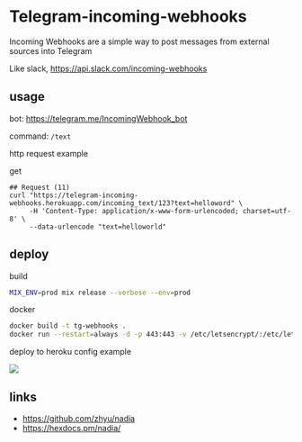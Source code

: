 # Telegram-incoming-webhooks

Incoming Webhooks are a simple way to post messages from external sources into Telegram

Like slack, https://api.slack.com/incoming-webhooks


## usage

bot: https://telegram.me/IncomingWebhook_bot

command: `/text`

http request example

get 

```
## Request (11)
curl "https://telegram-incoming-webhooks.herokuapp.com/incoming_text/123?text=helloword" \
     -H 'Content-Type: application/x-www-form-urlencoded; charset=utf-8' \
     --data-urlencode "text=helloworld"
```

## deploy

build

```bash
MIX_ENV=prod mix release --verbose --env=prod
```

docker

```bash
docker build -t tg-webhooks .
docker run --restart=always -d -p 443:443 -v /etc/letsencrypt/:/etc/letsencrypt/ tg-webhooks:latest
```

deploy to heroku config example

![](https://ws2.sinaimg.cn/large/006tNc79gy1fqpexvlg1sj30m207wq3m.jpg)

## links

* https://github.com/zhyu/nadia
* https://hexdocs.pm/nadia/
